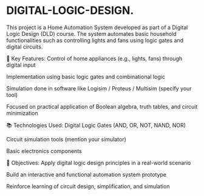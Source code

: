 # DIGITAL-LOGIC-DESIGN. 

This project is a Home Automation System developed as part of a Digital Logic Design (DLD) course. The system automates basic household functionalities such as controlling lights and fans using logic gates and digital circuits.

🔧 Key Features:
Control of home appliances (e.g., lights, fans) through digital input

Implementation using basic logic gates and combinational logic

Simulation done in software like Logisim / Proteus / Multisim (specify your tool)

Focused on practical application of Boolean algebra, truth tables, and circuit minimization

📚 Technologies Used:
Digital Logic Gates (AND, OR, NOT, NAND, NOR)

Circuit simulation tools (mention your simulator)

Basic electronics components

🎯 Objectives:
Apply digital logic design principles in a real-world scenario

Build an interactive and functional automation system prototype

Reinforce learning of circuit design, simplification, and simulation
